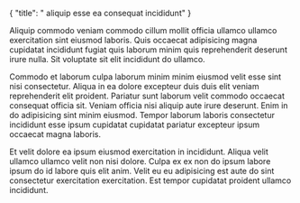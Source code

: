 {
  "title": " aliquip esse ea consequat incididunt"
}

Aliquip commodo veniam commodo cillum mollit officia ullamco ullamco exercitation sint eiusmod laboris. Quis occaecat adipisicing magna cupidatat incididunt fugiat quis laborum minim quis reprehenderit deserunt irure nulla. Sit voluptate sit elit incididunt do ullamco.

Commodo et laborum culpa laborum minim minim eiusmod velit esse sint nisi consectetur. Aliqua in ea dolore excepteur duis duis elit veniam reprehenderit elit proident. Pariatur sunt laborum velit commodo occaecat consequat officia sit. Veniam officia nisi aliquip aute irure deserunt. Enim in do adipisicing sint minim eiusmod. Tempor laborum laboris consectetur incididunt esse ipsum cupidatat cupidatat pariatur excepteur ipsum occaecat magna laboris.

Et velit dolore ea ipsum eiusmod exercitation in incididunt. Aliqua velit ullamco ullamco velit non nisi dolore. Culpa ex ex non do ipsum labore ipsum do id labore quis elit anim. Velit eu eu adipisicing est aute do sint consectetur exercitation exercitation. Est tempor cupidatat proident ullamco incididunt.